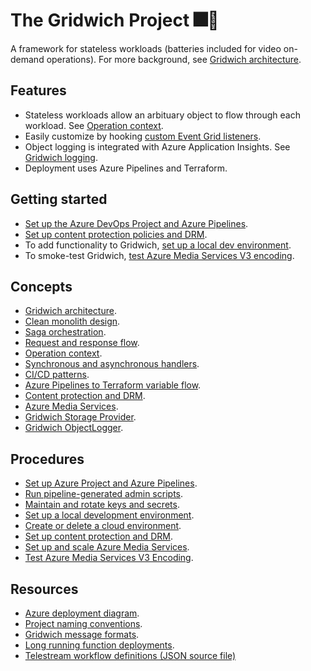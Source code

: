 # The Gridwich Project 🎆🥪

A framework for stateless workloads (batteries included for video on-demand operations). For more background, see [Gridwich architecture](https://docs.microsoft.com/azure/architecture/reference-architectures/media-services/gridwich-architecture).

## Features

* Stateless workloads allow an arbituary object to flow through each workload. See [Operation context](https://docs.microsoft.com/azure/architecture/reference-architectures/media-services/gridwich-architecture#operation-context).
* Easily customize by hooking [custom Event Grid listeners](https://docs.microsoft.com/azure/architecture/reference-architectures/media-services/gridwich-architecture#gridwich-sandwiches).
* Object logging is integrated with Azure Application Insights. See [Gridwich logging](https://docs.microsoft.com/azure/architecture/reference-architectures/media-services/gridwich-logging).
* Deployment uses Azure Pipelines and Terraform.

## Getting started

* [Set up the Azure DevOps Project and Azure Pipelines](https://docs.microsoft.com/azure/architecture/reference-architectures/media-services/set-up-azure-devops).
* [Set up content protection policies and DRM](https://docs.microsoft.com/azure/architecture/reference-architectures/media-services/gridwich-content-protection-drm).
* To add functionality to Gridwich, [set up a local dev environment](https://docs.microsoft.com/azure/architecture/reference-architectures/media-services/set-up-local-environment).
* To smoke-test Gridwich, [test Azure Media Services V3 encoding](https://docs.microsoft.com/azure/architecture/reference-architectures/media-services/test-encoding).

## Concepts

* [Gridwich architecture](https://docs.microsoft.com/azure/architecture/reference-architectures/media-services/gridwich-architecture).
* [Clean monolith design](https://docs.microsoft.com/azure/architecture/reference-architectures/media-services/gridwich-clean-monolith).
* [Saga orchestration](https://docs.microsoft.com/azure/architecture/reference-architectures/media-services/saga-orchestration).
* [Request and response flow](https://docs.microsoft.com/azure/architecture/reference-architectures/media-services/gridwich-architecture#request-flow).
* [Operation context](https://docs.microsoft.com/azure/architecture/reference-architectures/media-services/gridwich-architecture#operation-context).
* [Synchronous and asynchronous handlers](https://docs.microsoft.com/azure/architecture/reference-architectures/media-services/gridwich-architecture#sync-and-async-handlers).
* [CI/CD patterns](https://docs.microsoft.com/azure/architecture/reference-architectures/media-services/gridwich-cicd).
* [Azure Pipelines to Terraform variable flow](https://docs.microsoft.com/azure/architecture/reference-architectures/media-services/variable-group-terraform-flow).
* [Content protection and DRM](https://docs.microsoft.com/azure/architecture/reference-architectures/media-services/gridwich-content-protection-drm).
* [Azure Media Services](https://docs.microsoft.com/azure/architecture/reference-architectures/media-services/media-services-setup-scale).
* [Gridwich Storage Provider](https://docs.microsoft.com/azure/architecture/reference-architectures/media-services/gridwich-storage-service).
* [Gridwich ObjectLogger](https://docs.microsoft.com/azure/architecture/reference-architectures/media-services/gridwich-logging#objectlogger).

## Procedures

* [Set up Azure Project and Azure Pipelines](https://docs.microsoft.com/azure/architecture/reference-architectures/media-services/set-up-azure-devops).
* [Run pipeline-generated admin scripts](https://docs.microsoft.com/azure/architecture/reference-architectures/media-services/admin-scripts).
* [Maintain and rotate keys and secrets](https://docs.microsoft.com/azure/architecture/reference-architectures/media-services/maintain-keys).
* [Set up a local development environment](https://docs.microsoft.com/azure/architecture/reference-architectures/media-services/set-up-local-environment).
* [Create or delete a cloud environment](https://docs.microsoft.com/azure/architecture/reference-architectures/media-services/create-delete-cloud-environment).
* [Set up content protection and DRM](https://docs.microsoft.com/azure/architecture/reference-architectures/media-services/gridwich-content-protection-drm).
* [Set up and scale Azure Media Services](https://docs.microsoft.com/azure/architecture/reference-architectures/media-services/media-services-setup-scale).
* [Test Azure Media Services V3 Encoding](https://docs.microsoft.com/azure/architecture/reference-architectures/media-services/test-encoding).

## Resources

* [Azure deployment diagram](https://docs.microsoft.com/azure/architecture/reference-architectures/media-services/create-delete-cloud-environment#azure-resources).
* [Project naming conventions](https://docs.microsoft.com/azure/architecture/reference-architectures/media-services/gridwich-project-names).
* [Gridwich message formats](https://docs.microsoft.com/azure/architecture/reference-architectures/media-services/gridwich-message-formats).
* [Long running function deployments](https://docs.microsoft.com/azure/architecture/reference-architectures/media-services/gridwich-architecture#long-running-functions).
* [Telestream workflow definitions (JSON source file)](Resources_Telestream_Workflow_Definitions.json)
